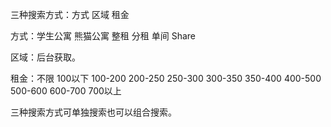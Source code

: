 三种搜索方式：方式 区域 租金

方式：学生公寓 熊猫公寓 整租 分租 单间 Share

区域：后台获取。

租金：不限 100以下 100-200 200-250 250-300 300-350 350-400 400-500 500-600 600-700 700以上

三种搜索方式可单独搜索也可以组合搜索。

